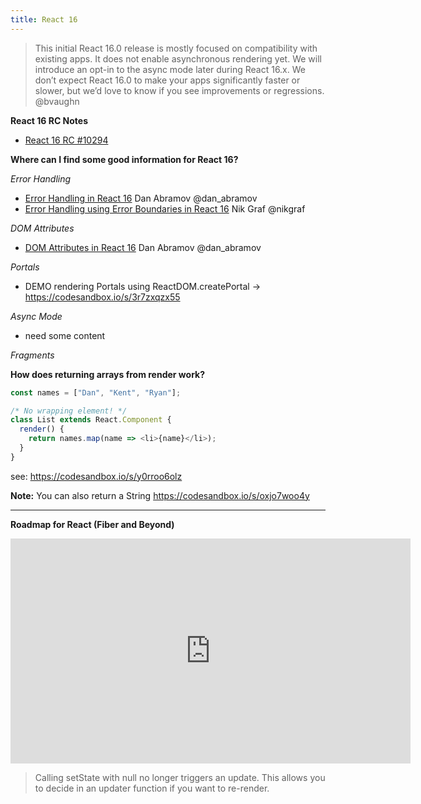 ```yaml
---
title: React 16
---
```



> This initial React 16.0 release is mostly focused on compatibility with existing apps. It does not enable asynchronous rendering yet. We will introduce an opt-in to the async mode later during React 16.x. We don’t expect React 16.0 to make your apps significantly faster or slower, but we’d love to know if you see improvements or regressions. @bvaughn

**React 16 RC Notes**
* [React 16 RC #10294](https://github.com/facebook/react/issues/10294)

**Where can I find some good information for React 16?**

*Error Handling*
* [Error Handling in React 16](https://facebook.github.io/react/blog/2017/07/26/error-handling-in-react-16.html) Dan Abramov @dan_abramov
* [Error Handling using Error Boundaries in React 16](https://egghead.io/lessons/react-error-handling-using-error-boundaries-in-react-16) Nik Graf @nikgraf

*DOM Attributes*
* [DOM Attributes in React 16](https://facebook.github.io/react/blog/2017/09/08/dom-attributes-in-react-16.html) Dan Abramov @dan_abramov

*Portals*
* DEMO rendering Portals using ReactDOM.createPortal -> https://codesandbox.io/s/3r7zxqzx55

*Async Mode*
* need some content


*Fragments*

**How does returning arrays from render work?**

```javascript
const names = ["Dan", "Kent", "Ryan"];

/* No wrapping element! */
class List extends React.Component {
  render() {
    return names.map(name => <li>{name}</li>);
  }
}
```

see: https://codesandbox.io/s/y0rroo6olz

**Note:** You can also return a String https://codesandbox.io/s/oxjo7woo4y

<hr>


**Roadmap for React (Fiber and Beyond)**
<iframe width="640" height="360" src="https://www.youtube.com/embed/QW5TE4vrklU" frameborder="0" allowfullscreen></iframe>

>Calling setState with null no longer triggers an update. This allows you to decide in an updater function if you want to re-render.

